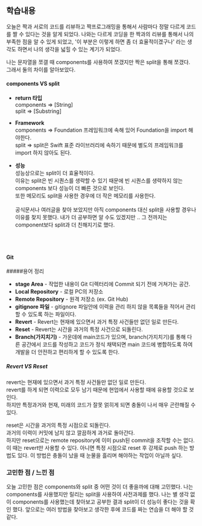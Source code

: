 ## 학습내용
오늘은 짝과 서로의 코드를 리뷰하고 짝프로그래밍을 통해서 사람마다 정말 다르게 코드를 짤 수 있다는 것을 알게 되었다. 나와는 다르게 코딩을 한 짝과의 리뷰를 통해서 나의 부족한 점을 알 수 있게 되었고, '이 부분은 이렇게 하면 좀 더 효율적이겠구나' 라는 생각도 하면서 나의 생각을 넓힐 수 있는 계기가 되었다.

나는 문자열을 쪼갤 때 components를 사용하여 쪼갰지만 짝은 split을 통해 쪼갰다. 그래서 둘의 차이를 알아보았다.

#### components VS split
* **return 타입** <br>
components => [String] <br>
split => [Substring]

* **Framework** <br>
components => Foundation 프레임워크에 속해 있어 Foundation을 import 해야한다.<br>
split => split은 Swift 표준 라이브러리에 속하기 때문에 별도의 	프레임워크를 import 하지 않아도 된다. 

* **성능** <br>
성능상으로는 split이 더 효율적이다. <br>
이유는 split은 빈 시퀀스를 생략할 수 있기 때문에 빈 시퀀스를 생략하지 않는 components 보다 성능이 더 빠른 것으로 보인다. <br>
또한 메모리도 split을 사용한 경우에 더 작은 메모리를 사용한다. <br><br>
공식문서나 여러글을 찾아 보았지만 아직 components 대신 split을 사용할 경우나 이유를 찾지 못했다. 내가 더 공부하면 알 수도 있겠지만 .. 그 전까지는 component보다 split과 더 친해지기로 했다.

<br>
<br>

#### Git
#####용어 정리
* **stage Area** - 작업한 내용이 Git 디렉터리에 Commit 되기 전에 거쳐가는 공간.<br>
* **Local Repository** - 로컬 PC의 저장소<br>
* **Remote Repository** - 원격 저장소 (ex. Git Hub)<br>
* **gitignore 파일** - gitignore 파일안에 이력을 관리 하지 않을 목록들을 적어서 관리할 수 있도록 하는 파일이다.<br>
* **Revert** - Revert는 현재에 있으면서 과거 특정 사건들만 없던 일로 만든다. <br>
* **Reset** - Revert는 시간을 과거의 특정 사건으로 되돌린다.<br>
* **Branch(가지치기)** - 가운데에 main코드가 있으며, branch(가지치기)를 통해 다른 공간에서 코드를 작성하고 코드가 정식 채택되면 main 코드에 병합하도록 하여 개발을 더 안전하고 편리하게 할 수 있도록 한다. <br>

##### Revert VS Reset
revert는 현재에 있으면서 과거 특정 사건들만 없던 일로 만든다. <br>
revert를 하게 되면 이력으로 모두 남기 때문에 현업에서 사용할 때에 유용할 것으로 보인다. <br>
하지만 특정과거와 현재, 미래의 코드가 잘못 얽히게 되면 충돌이 나서 매우 곤란해질 수 있다. <br>

reset은 시간을 과거의 특정 시점으로 되돌린다. <br>
과거의 이력이 커밋에 남지 않고 깔끔하게 과거로 돌아간다. <br>
하지만 reset으로는 remote repository에 이미 push된 commit을 조작할 수는 없다. 이 때는 revert만 사용할 수 있다. 아니면 특정 시점으로 reset 후 강제로 push 하는 방법도 있다. 이 방법은 충돌이 났을 때 눈물을 흘리며 해야하는 작업이 아닐까 싶다.

### 고민한 점 / 느낀 점
오늘 고민한 점은 components와 split 중 어떤 것이 더 좋을까에 대해 고민했다.
나는 components를 사용했지만 릴리는 split을 사용하여 사전과제를 했다. 나는 별 생각 없이 components를 사용했는데 찾아보고 공부한 결과 split이 더 성능이 좋다는 것을 확인 했다. 앞으로는 여러 방법을 찾아보고 생각한 후에 코드를 짜는 연습을 더 해야 할 것 같다.